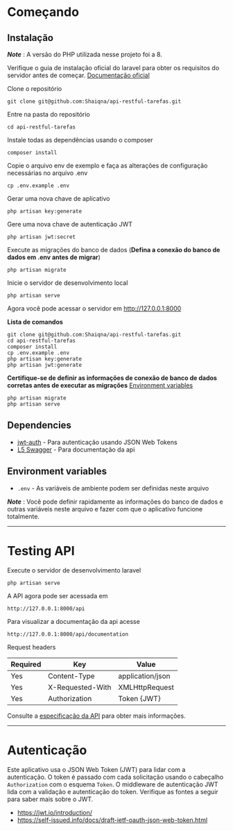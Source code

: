 # Começando

## Instalação

***Note*** : A versão do PHP utilizada nesse projeto foi a 8.

Verifique o guia de instalação oficial do laravel para obter os requisitos do servidor antes de começar. [Documentação oficial](https://laravel.com/docs/5.4/installation#installation)

Clone o repositório

    git clone git@github.com:Shaiqna/api-restful-tarefas.git

Entre na pasta do repositório

    cd api-restful-tarefas

Instale todas as dependências usando o composer

    composer install

Copie o arquivo env de exemplo e faça as alterações de configuração necessárias no arquivo .env

    cp .env.example .env

Gerar uma nova chave de aplicativo

    php artisan key:generate

Gere uma nova chave de autenticação JWT

    php artisan jwt:secret

Execute as migrações do banco de dados (**Defina a conexão do banco de dados em .env antes de migrar**)

    php artisan migrate

Inicie o servidor de desenvolvimento local

    php artisan serve

Agora você pode acessar o servidor em http://127.0.0.1:8000

**Lista de comandos**

    git clone git@github.com:Shaiqna/api-restful-tarefas.git
    cd api-restful-tarefas
    composer install
    cp .env.example .env
    php artisan key:generate
    php artisan jwt:generate 
    
**Certifique-se de definir as informações de conexão de banco de dados corretas antes de executar as migrações** [Environment variables](#environment-variables)

    php artisan migrate
    php artisan serve

## Dependencies

- [jwt-auth](https://github.com/tymondesigns/jwt-auth) - Para autenticação usando JSON Web Tokens
- [L5 Swagger](https://github.com/DarkaOnLine/L5-Swagger) - Para documentação da api

## Environment variables

- `.env` - As variáveis de ambiente podem ser definidas neste arquivo

***Note*** : Você pode definir rapidamente as informações do banco de dados e outras variáveis neste arquivo e fazer com que o aplicativo funcione totalmente.

----------

# Testing API

Execute o servidor de desenvolvimento laravel

    php artisan serve

A API agora pode ser acessada em

    http://127.0.0.1:8000/api
    
Para visualizar a documentação da api acesse
    
    http://127.0.0.1:8000/api/documentation

Request headers

| **Required** 	| **Key**              	| **Value**            	|
|----------	|------------------	|------------------	|
| Yes      	| Content-Type     	| application/json 	|
| Yes      	| X-Requested-With 	| XMLHttpRequest   	|
| Yes 	    | Authorization    	| Token {JWT}      	|

Consulte a [especificação da API](#especificacao-da-api) para obter mais informações.

----------
 
# Autenticação
 
Este aplicativo usa o JSON Web Token (JWT) para lidar com a autenticação. O token é passado com cada solicitação usando o cabeçalho `Authorization` com o esquema `Token`. O middleware de autenticação JWT lida com a validação e autenticação do token. Verifique as fontes a seguir para saber mais sobre o JWT.
 
- https://jwt.io/introduction/
- https://self-issued.info/docs/draft-ietf-oauth-json-web-token.html
